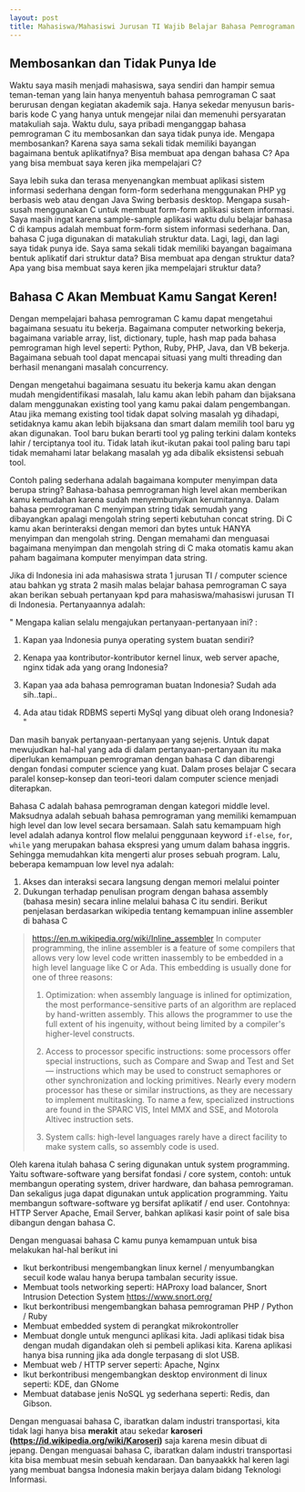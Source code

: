 ```yaml
---
layout: post
title: Mahasiswa/Mahasiswi Jurusan TI Wajib Belajar Bahasa Pemrograman C
---
```


## Membosankan dan Tidak Punya Ide
Waktu saya masih menjadi mahasiswa, saya sendiri dan hampir semua teman-teman yang lain hanya menyentuh bahasa pemrograman C saat berurusan dengan kegiatan akademik saja. Hanya sekedar menyusun baris-baris kode C yang hanya untuk mengejar nilai dan memenuhi persyaratan matakuliah saja. Waktu dulu, saya pribadi menganggap bahasa pemrograman C itu membosankan dan saya tidak punya ide. Mengapa membosankan? Karena saya sama sekali tidak memiliki bayangan bagaimana bentuk aplikatifnya? Bisa membuat apa dengan bahasa C? Apa yang bisa membuat saya keren jika mempelajari C? 

Saya lebih suka dan terasa menyenangkan membuat aplikasi sistem informasi sederhana dengan form-form sederhana menggunakan PHP yg berbasis web atau dengan Java Swing berbasis desktop. Mengapa susah-susah menggunakan C untuk membuat form-form aplikasi sistem informasi. Saya masih ingat karena sample-sample aplikasi waktu dulu belajar bahasa C di kampus adalah membuat form-form sistem informasi sederhana. Dan, bahasa C juga digunakan di matakuliah struktur data. Lagi, lagi, dan lagi saya tidak punya ide. Saya sama sekali tidak memiliki bayangan bagaimana bentuk aplikatif dari struktur data? Bisa membuat apa dengan struktur data? Apa yang bisa membuat saya keren jika mempelajari struktur data? 

## Bahasa C Akan Membuat Kamu Sangat Keren!
Dengan mempelajari bahasa pemrograman C kamu dapat mengetahui bagaimana sesuatu itu bekerja. Bagaimana computer networking bekerja, bagaimana variable array, list, dictionary, tuple, hash map pada bahasa pemrograman high level seperti: Python, Ruby, PHP, Java, dan VB bekerja. Bagaimana sebuah tool dapat mencapai situasi yang multi threading dan berhasil menangani masalah concurrency.

Dengan mengetahui bagaimana sesuatu itu bekerja kamu akan dengan mudah mengidentifikasi masalah, lalu kamu akan lebih paham dan bijaksana dalam menggunakan existing tool yang kamu pakai dalam pengembangan. Atau jika memang existing tool tidak dapat solving masalah yg dihadapi, setidaknya kamu akan lebih bijaksana dan smart dalam memilih tool baru yg akan digunakan. Tool baru bukan berarti tool yg paling terkini dalam konteks lahir / terciptanya tool itu. Tidak latah ikut-ikutan pakai tool paling baru tapi tidak memahami latar belakang masalah yg ada dibalik eksistensi sebuah tool.

Contoh paling sederhana adalah bagaimana komputer menyimpan data berupa string? Bahasa-bahasa pemrograman high level akan memberikan kamu kemudahan karena sudah menyembunyikan kerumitannya. Dalam bahasa pemrograman C menyimpan string tidak semudah yang dibayangkan apalagi mengolah string seperti kebutuhan concat string. Di C kamu akan berinteraksi dengan memori dan bytes untuk HANYA menyimpan dan mengolah string. Dengan memahami dan menguasai bagaimana menyimpan dan mengolah string di C maka otomatis kamu akan paham bagaimana komputer menyimpan data string.

Jika di Indonesia ini ada mahasiswa strata 1 jurusan TI / computer science atau bahkan yg strata 2 masih malas belajar bahasa pemrograman C saya akan berikan sebuah pertanyaan kpd para mahasiswa/mahasiswi jurusan TI di Indonesia. Pertanyaannya adalah:

"
Mengapa kalian selalu mengajukan pertanyaan-pertanyaan ini? :

1. Kapan yaa Indonesia punya operating system buatan sendiri?

2. Kenapa yaa kontributor-kontributor kernel linux, web server apache, nginx tidak ada yang orang Indonesia?

3. Kapan yaa ada bahasa pemrograman buatan Indonesia? Sudah ada sih..tapi..

4. Ada atau tidak RDBMS seperti MySql yang dibuat oleh orang Indonesia?
"

Dan masih banyak pertanyaan-pertanyaan yang sejenis. Untuk dapat mewujudkan hal-hal yang ada di dalam pertanyaan-pertanyaan itu maka diperlukan kemampuan pemrograman dengan bahasa C dan dibarengi dengan fondasi computer science yang kuat. Dalam proses belajar C secara paralel konsep-konsep dan teori-teori dalam computer science menjadi diterapkan.

Bahasa C adalah bahasa pemrograman dengan kategori middle level. Maksudnya adalah sebuah bahasa pemrograman yang memiliki kemampuan high level dan low level secara bersamaan. Salah satu kemampuam high level adalah adanya kontrol flow melalui penggunaan keyword `if-else`, `for`, `while` yang merupakan bahasa ekspresi yang umum dalam bahasa inggris. Sehingga memudahkan kita mengerti alur proses sebuah program. Lalu, beberapa kemampuan low level nya adalah:

1. Akses dan interaksi secara langsung dengan memori melalui pointer
2. Dukungan terhadap penulisan program dengan bahasa assembly (bahasa mesin) secara inline melalui bahasa C itu sendiri. Berikut penjelasan berdasarkan wikipedia tentang kemampuan inline assembler di bahasa C

> https://en.m.wikipedia.org/wiki/Inline_assembler
> In computer programming, the inline assembler is a feature of some compilers that allows very low level code written inassembly to be 
> embedded in a high level language like C or Ada. This embedding is usually done for one of three reasons:
> 
> 1. Optimization: when assembly language is inlined for optimization, the most performance-sensitive parts of an algorithm are replaced by 
> hand-written assembly. This allows the programmer to use the full extent of his ingenuity, without being limited by a compiler's 
> higher-level constructs.
>
> 2. Access to processor specific instructions: some processors offer special instructions, such as Compare and Swap and Test and Set 
> — instructions which may be used to construct semaphores or other synchronization and locking primitives. Nearly every modern 
> processor has these or similar instructions, as they are necessary to implement multitasking. To name a few, specialized 
> instructions are found in the SPARC VIS, Intel MMX and SSE, and Motorola Altivec instruction sets.
>
> 3. System calls: high-level languages rarely have a direct facility to make system calls, so assembly code is used.

Oleh karena itulah bahasa C sering digunakan untuk system programming. Yaitu software-software yang bersifat fondasi / core system, contoh: untuk membangun operating system, driver hardware, dan bahasa pemrograman. Dan sekaligus juga dapat digunakan untuk application programming. Yaitu membangun software-software yg bersifat aplikatif / end user. Contohnya: HTTP Server Apache, Email Server, bahkan aplikasi kasir point of sale bisa dibangun dengan bahasa C.

Dengan menguasai bahasa C kamu punya kemampuan untuk bisa melakukan hal-hal berikut ini

* Ikut berkontribusi mengembangkan linux kernel / menyumbangkan secuil kode walau hanya berupa tambalan security issue.
* Membuat tools networking seperti: HAProxy load balancer, Snort Intrusion Detection System https://www.snort.org/
* Ikut berkontribusi mengembangkan bahasa pemrograman PHP / Python / Ruby
* Membuat embedded system di perangkat mikrokontroller
* Membuat dongle untuk mengunci aplikasi kita. Jadi aplikasi tidak bisa dengan mudah digandakan oleh si pembeli aplikasi kita. Karena aplikasi hanya bisa running jika ada dongle terpasang di slot USB.
* Membuat web / HTTP server seperti: Apache, Nginx
* Ikut berkontribusi mengembangkan desktop environment di linux seperti: KDE, dan GNome
* Membuat database jenis NoSQL yg sederhana seperti: Redis, dan Gibson.

Dengan menguasai bahasa C, ibaratkan dalam industri transportasi, kita tidak lagi hanya bisa **merakit** atau sekedar **karoseri (https://id.wikipedia.org/wiki/Karoseri)** saja karena mesin dibuat di jepang. Dengan menguasai bahasa C, ibaratkan dalam industri transportasi kita bisa membuat mesin sebuah kendaraan. Dan banyaakkk hal keren lagi yang membuat bangsa Indonesia makin berjaya dalam bidang Teknologi Informasi.
